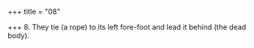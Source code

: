 +++
title = "08"

+++
8. They tie (a rope) to its left fore-foot and lead it behind (the dead body).
